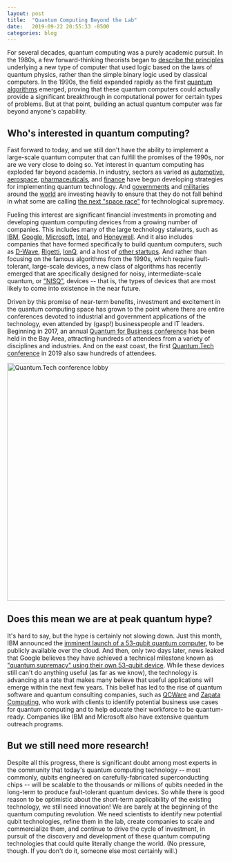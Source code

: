 ```yaml
---
layout: post
title:  "Quantum Computing Beyond the Lab"
date:   2019-09-22 20:55:33 -0500
categories: blog
---
```

For several decades, quantum computing was a purely academic pursuit. In the 1980s, a few forward-thinking theorists began to [describe the principles](https://people.eecs.berkeley.edu/~christos/classics/Feynman.pdf) underlying a new type of computer that used logic based on the laws of quantum physics, rather than the simple binary logic used by classical computers. In the 1990s, the field expanded rapidly as the first [quantum](https://en.wikipedia.org/wiki/Shor%27s_algorithm) [algorithms](https://en.wikipedia.org/wiki/Grover%27s_algorithm) emerged, proving that these quantum computers could actually provide a significant breakthrough in computational power for certain types of problems. But at that point, building an actual quantum computer was far beyond anyone's capability.

## Who's interested in quantum computing?

Fast forward to today, and we still don't have the ability to implement a large-scale quantum computer that can fulfill the promises of the 1990s, nor are we very close to doing so. Yet interest in quantum computing has exploded far beyond academia. In industry, sectors as varied as [automotive](https://europe.autonews.com/automakers/how-vw-bosch-ford-daimler-aim-gain-quantum-computing), [aerospace](https://www.airbus.com/innovation/tech-challenges-and-competitions/airbus-quantum-computing-challenge.html), [pharmaceuticals](https://www.accenture.com/us-en/success-biogen-quantum-computing-advance-drug-discovery), and [finance](https://www.jpmorgan.com/commercial-banking/insights/demystifying-quantum-computing) have begun developing strategies for implementing quantum technology. And [governments](https://www.technologyreview.com/f/612679/president-trump-has-signed-a-12-billon-law-to-boost-us-quantum-tech/) and [militaries](https://afresearchlab.com/technology/quantum/) around the [world](https://www.washingtonpost.com/business/2019/08/18/quantum-revolution-is-coming-chinese-scientists-are-forefront/) are investing heavily to ensure that they do not fall behind in what some are calling [the next "space race"](https://www.washingtonpost.com/opinions/this-is-the-most-important-tech-contest-since-the-space-race-and-america-is-losing/2018/05/11/7a4a4772-4e21-11e8-b725-92c89fe3ca4c_story.html) for technological supremacy.

Fueling this interest are significant financial investments in promoting and developing quantum computing devices from a growing number of companies. This includes many of the large technology stalwarts, such as [IBM](https://www.ibm.com/quantum-computing/), [Google](https://ai.google/research/teams/applied-science/quantum/), [Microsoft](https://www.microsoft.com/en-us/quantum/), [Intel](https://www.intel.com/content/www/us/en/research/quantum-computing.html), and [Honeywell](https://www.honeywell.com/en-us/company/quantum). And it also includes companies that have formed specifically to build quantum computers, such as [D-Wave](https://www.dwavesys.com/quantum-computing), [Rigetti](https://www.rigetti.com/), [IonQ](https://ionq.com/), and a host of [other startups](https://quantumcomputingreport.com/players/privatestartup/). And rather than focusing on the famous algorithms from the 1990s, which require fault-tolerant, large-scale devices, a new class of algorithms has recently emerged that are specifically designed for noisy, intermediate-scale quantum, or ["NISQ"](https://quantum-journal.org/papers/q-2018-08-06-79/), devices -- that is, the types of devices that are most likely to come into existence in the near future.

Driven by this promise of near-term benefits, investment and excitement in the quantum computing space has grown to the point where there are entire conferences devoted to industrial and government applications of the technology, even attended by (gasp!) businesspeople and IT leaders. Beginning in 2017, an annual [Quantum for Business conference](https://q2b.qcware.com/) has been held in the Bay Area, attracting hundreds of attendees from a variety of disciplines and industries. And on the east coast, the first [Quantum.Tech conference](https://www.quantumtechcongress.com/) in 2019 also saw hundreds of attendees.

<img src="/images/quantum-tech-conference.jpg" alt="Quantum.Tech conference lobby" width="550" /> 

## Does this mean we are at peak quantum hype?

It's hard to say, but the hype is certainly not slowing down. Just this month, IBM announced the [imminent launch of a 53-qubit quantum computer](https://www.technologyreview.com/f/614346/ibms-new-53-qubit-quantum-computer-is-the-most-powerful-machine-you-can-use/), to be publicly available over the cloud. And then, only two days later, news leaked that Google believes they have achieved a technical milestone known as ["quantum supremacy" using their own 53-qubit device](https://www.technologyreview.com/f/614416/google-researchers-have-reportedly-achieved-quantum-supremacy/). While these devices still can't do anything useful (as far as we know), the technology is advancing at a rate that makes many believe that useful applications will emerge within the next few years. This belief has led to the rise of quantum software and quantum consulting companies, such as [QCWare](https://qcware.com/) and [Zapata Computing](https://www.zapatacomputing.com/), who work with clients to identify potential business use cases for quantum computing and to help educate their workforce to be quantum-ready. Companies like IBM and Microsoft also have extensive quantum outreach programs.

## But we still need more research!

Despite all this progress, there is significant doubt among most experts in the community that today's quantum computing technology -- most commonly, qubits engineered on carefully-fabricated superconducting chips -- will be scalable to the thousands or millions of qubits needed in the long-term to produce fault-tolerant quantum devices. So while there is good reason to be optimistic about the short-term applicability of the existing technology, we still need innovation! We are barely at the beginning of the quantum computing revolution. We need scientists to identify new potential qubit technologies, refine them in the lab, create companies to scale and commercialize them, and continue to drive the cycle of investment, in pursuit of the discovery and development of these quantum computing technologies that could quite literally change the world. (No pressure, though. If you don't do it, someone else most certainly will.)
